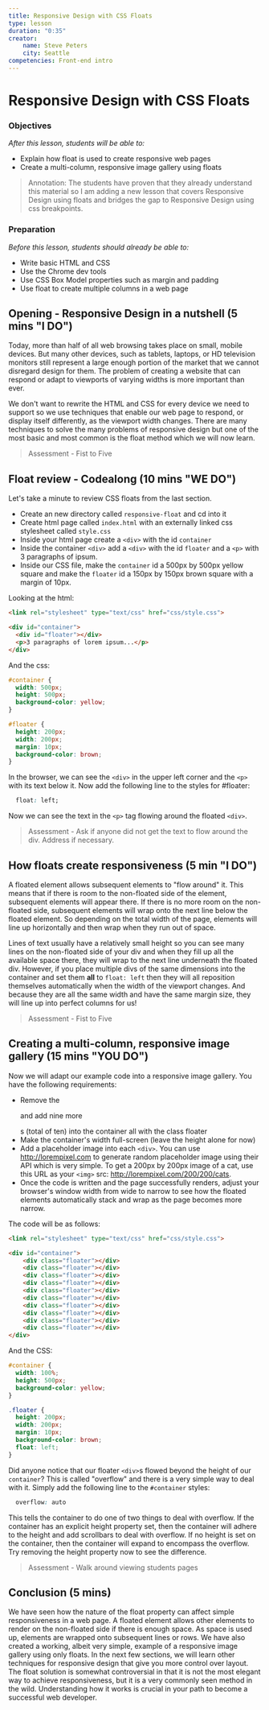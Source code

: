 ```yaml
---
title: Responsive Design with CSS Floats
type: lesson
duration: "0:35"
creator:
    name: Steve Peters
    city: Seattle
competencies: Front-end intro
---
```


# Responsive Design with CSS Floats

### Objectives
*After this lesson, students will be able to:*

- Explain how float is used to create responsive web pages
- Create a multi-column, responsive image gallery using floats

> Annotation: The students have proven that they already understand this material so I am adding a new lesson
> that covers Responsive Design using floats and bridges the gap to Responsive Design using css breakpoints.

### Preparation
*Before this lesson, students should already be able to:*

- Write basic HTML and CSS
- Use the Chrome dev tools
- Use CSS Box Model properties such as margin and padding
- Use float to create multiple columns in a web page

## Opening - Responsive Design in a nutshell (5 mins "I DO")

Today, more than half of all web browsing takes place on small, mobile devices. But many other devices, such as tablets, laptops, or HD television monitors still represent a large enough portion of the market that we cannot disregard design for them. The problem of creating a website that can respond or adapt to viewports of varying widths is more important than ever.

We don't want to rewrite the HTML and CSS for every device we need to support so we use techniques that enable our web page to respond, or display itself differently, as the viewport width changes. There are many techniques to solve the many problems of responsive design but one of the most basic and most common is the float method which we will now learn.

> Assessment - Fist to Five

## Float review - Codealong (10 mins "WE DO")

Let's take a minute to review CSS floats from the last section.

- Create an new directory called `responsive-float` and cd into it
- Create html page called `index.html` with an externally linked css stylesheet called `style.css`
- Inside your html page create a `<div>` with the id `container`
- Inside the container `<div>` add a `<div>` with the id `floater` and a `<p>` with 3 paragraphs of ipsum.
- Inside our CSS file, make the `container` id a 500px by 500px yellow square and make the `floater` id a 150px by 150px brown square with a margin of 10px.

Looking at the html:

```html
<link rel="stylesheet" type="text/css" href="css/style.css">

<div id="container">
  <div id="floater"></div>
  <p>3 paragraphs of lorem ipsum...</p>
</div>
```

And the css:

```css
#container {
  width: 500px;
  height: 500px;
  background-color: yellow;
}

#floater {
  height: 200px;
  width: 200px;
  margin: 10px;
  background-color: brown;
}
```

In the browser, we can see the `<div>` in the upper left corner and the `<p>` with its text below it. Now add the following line to the styles for #floater:

```css
  float: left;
```

Now we can see the text in the `<p>` tag flowing around the floated `<div>`.

> Assessment - Ask if anyone did not get the text to flow around the div. Address if necessary.

## How floats create responsiveness (5 min "I DO")

A floated element allows subsequent elements to "flow around" it. This means that if there is room to the non-floated side of the element, subsequent elements will appear there. If there is no more room on the non-floated side, subsequent elements will wrap onto the next line below the floated element. So depending on the total width of the page, elements will line up horizontally and then wrap when they run out of space.

Lines of text usually have a relatively small height so you can see many lines on the non-floated side of your div and when they fill up all the available space there, they will wrap to the next line underneath the floated div. However, if you place multiple divs of the same dimensions into the container and set them **all** to `float: left` then they will all reposition themselves automatically when the width of the viewport changes. And because they are all the same width and have the same margin size, they will line up into perfect columns for us!

> Assessment - Fist to Five

## Creating a multi-column, responsive image gallery (15 mins "YOU DO")

Now we will adapt our example code into a responsive image gallery. You have the following requirements:

* Remove the <p> and add nine more <div>s (total of ten) into the container all with the class floater
* Make the container's width full-screen (leave the height alone for now)
* Add a placeholder image into each `<div>`. You can use http://lorempixel.com to generate random placeholder image using their API which is very simple. To get a 200px by 200px image of a cat, use this URL as your `<img>` src: http://lorempixel.com/200/200/cats.
* Once the code is written and the page successfully renders, adjust your browser's window width from wide to narrow to see how the floated elements automatically stack and wrap as the page becomes more narrow.

The code will be as follows:

```html
<link rel="stylesheet" type="text/css" href="css/style.css">

<div id="container">
    <div class="floater"></div>
    <div class="floater"></div>
    <div class="floater"></div>
    <div class="floater"></div>
    <div class="floater"></div>
    <div class="floater"></div>
    <div class="floater"></div>
    <div class="floater"></div>
    <div class="floater"></div>
    <div class="floater"></div>
</div>
```

And the CSS:

```css
#container {
  width: 100%;
  height: 500px;
  background-color: yellow;
}

.floater {
  height: 200px;
  width: 200px;
  margin: 10px;
  background-color: brown;
  float: left;
}
```

Did anyone notice that our floater `<div>`s flowed beyond the height of our `container`? This is called "overflow" and there is a very simple way to deal with it. Simply add the following line to the `#container` styles:

```css
  overflow: auto
```

This tells the container to do one of two things to deal with overflow. If the container has an explicit height property set, then the container will adhere to the height and add scrollbars to deal with overflow. If no height is set on the container, then the container will expand to encompass the overflow. Try removing the height property now to see the difference.

> Assessment - Walk around viewing students pages

## Conclusion (5 mins)

We have seen how the nature of the float property can affect simple responsiveness in a web page. A floated element allows other elements to render on the non-floated side if there is enough space. As space is used up, elements are wrapped onto subsequent lines or rows. We have also created a working, albeit very simple, example of a responsive image gallery using only floats. In the next few sections, we will learn other techniques for responsive design that give you more control over layout. The float solution is somewhat controversial in that it is not the most elegant way to achieve responsiveness, but it is a very commonly seen method in the wild. Understanding how it works is crucial in your path to become a successful web developer.
